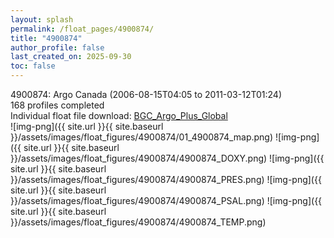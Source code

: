 ```yaml
---
layout: splash
permalink: /float_pages/4900874/
title: "4900874"
author_profile: false
last_created_on: 2025-09-30
toc: false
---
```

 
4900874: Argo Canada (2006-08-15T04:05 to 2011-03-12T01:24)\
168 profiles completed\
Individual float file download: [BGC_Argo_Plus_Global](https://ftp.soest.hawaii.edu/bgc_argo_plus/Individual_Floats/outliers_removed/4900874_Sprof_processed.nc)\
![img-png]({{ site.url }}{{ site.baseurl }}/assets/images/float_figures/4900874/01_4900874_map.png)
![img-png]({{ site.url }}{{ site.baseurl }}/assets/images/float_figures/4900874/4900874_DOXY.png)
![img-png]({{ site.url }}{{ site.baseurl }}/assets/images/float_figures/4900874/4900874_PRES.png)
![img-png]({{ site.url }}{{ site.baseurl }}/assets/images/float_figures/4900874/4900874_PSAL.png)
![img-png]({{ site.url }}{{ site.baseurl }}/assets/images/float_figures/4900874/4900874_TEMP.png)

